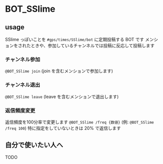 # BOT_SSlime
## usage
SSlime っぽいことを `#gps/times/SSlime/bot` に定期投稿する BOT です
メンションをされたときや、参加しているチャンネルでは投稿に反応して投稿します

### チャンネル参加
`@BOT_SSlime join` (join を含むメンションで参加します)
### チャンネル退出
`@BOT_SSlime leave` (leave を含むメンションで退出します)
### 返信頻度変更
返信頻度を100分率で変更します
`@BOT_SSlime /freq {数値}` (例: `@BOT_SSlime /freq 100`)
特に指定をしていないときは 20% で返信します

## 自分で使いたい人へ
TODO

